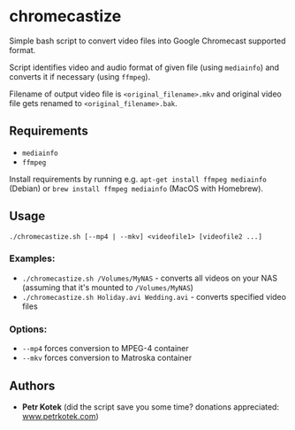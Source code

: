 chromecastize
=============
Simple bash script to convert video files into Google Chromecast supported format.

Script identifies video and audio format of given file (using `mediainfo`) and converts it if necessary (using `ffmpeg`).

Filename of output video file is `<original_filename>.mkv` and original video file gets renamed to `<original_filename>.bak`.

Requirements
------------
- `mediainfo`
- `ffmpeg`

Install requirements by running e.g. `apt-get install ffmpeg mediainfo` (Debian) or `brew install ffmpeg mediainfo` (MacOS with Homebrew).

Usage
-----
```
./chromecastize.sh [--mp4 | --mkv] <videofile1> [videofile2 ...]
```

### Examples:
- `./chromecastize.sh /Volumes/MyNAS` - converts all videos on your NAS (assuming that it's mounted to `/Volumes/MyNAS`)
- `./chromecastize.sh Holiday.avi Wedding.avi` - converts specified video files

### Options:
- `--mp4` forces conversion to MPEG-4 container
- `--mkv` forces conversion to Matroska container

Authors
-------
- **Petr Kotek** (did the script save you some time? donations appreciated: www.petrkotek.com)
